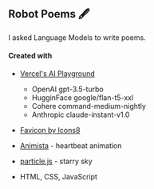 ## Robot Poems 🖋️

I asked Language Models to write poems.

#### Created with
- [Vercel's AI Playground](https://play.vercel.ai/)
  - OpenAI gpt-3.5-turbo
  - HugginFace google/flan-t5-xxl
  - Cohere command-medium-nightly
  - Anthropic claude-instant-v1.0
  
- [Favicon by Icons8](https://icons8.com/icon/39843/pixel-heart)
- [Animista](https://animista.net/play/attention/pulsate) - heartbeat animation
- [particle.js](https://vincentgarreau.com/particles.js/#nasa) - starry sky
- HTML, CSS, JavaScript
